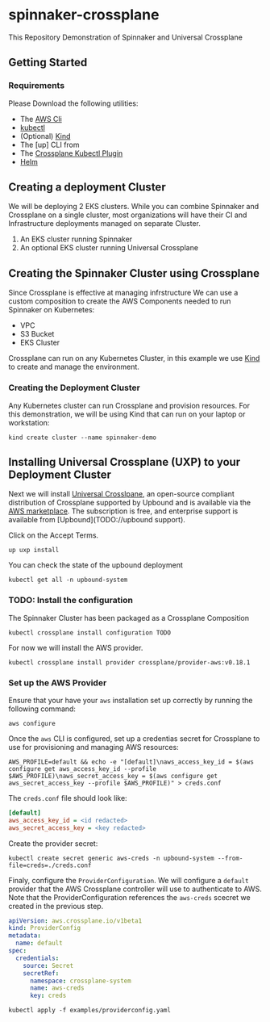 # spinnaker-crossplane

This Repository Demonstration of Spinnaker and Universal Crossplane

## Getting Started

### Requirements

Please Download the following utilities:

* The [AWS Cli](https://docs.aws.amazon.com/cli/latest/userguide/install-cliv2.html)
* [kubectl](https://kubernetes.io/docs/tasks/tools/)
* (Optional) [Kind](https://kind.sigs.k8s.io/docs/user/quick-start)
* The [up] CLI from
* The [Crossplane Kubectl Plugin](https://crossplane.io/docs/v1.2/getting-started/install-configure.html#install-crossplane-cli)
* [Helm](https://helm.sh)

## Creating a deployment Cluster

We will be deploying 2 EKS clusters. While you can combine Spinnaker and Crossplane
on a single cluster, most organizations will have their CI and Infrastructure
deployments managed on separate Cluster. 

1. An EKS cluster running Spinnaker
2. An optional EKS cluster running Universal Crossplane


## Creating the Spinnaker Cluster using Crossplane

Since Crossplane is effective at managing infrstructure
We can use a custom composition to create the AWS Components needed to run 
Spinnaker on Kubernetes:

* VPC
* S3 Bucket
* EKS Cluster

Crossplane can run on any Kubernetes Cluster, in this example we use [Kind](https://kind.sigs.k8s.io/docs/user/quick-start) to create and manage the environment.

### Creating the Deployment Cluster

Any Kubernetes cluster can run Crossplane and provision resources. For
this demonstration, we will be using Kind that can run on your laptop
or workstation:

```shell
kind create cluster --name spinnaker-demo
```

## Installing Universal Crossplane (UXP) to your Deployment Cluster

Next we will install [Universal Crosslpane](TODO://LINK),
an open-source compliant distribution of Crossplane supported by Upbound
and is available via the [AWS marketplace](https://aws.amazon.com/marketplace/pp/prodview-uhc2iwi5xysoc). The subscription is free, and enterprise support
is available from [Upbound](TODO://upbound support).

Click on the Accept Terms.

```shell
up uxp install
```

You can check the state of the upbound deployment

```shell
kubectl get all -n upbound-system
```

### TODO: Install the configuration

The Spinnaker Cluster has been packaged as a Crossplane Composition

```shell
kubectl crossplane install configuration TODO
```
For now we will install the AWS provider.

```shell
kubectl crossplane install provider crossplane/provider-aws:v0.18.1
```

### Set up the AWS Provider

Ensure that your have your `aws` installation set up correctly by running the 
following command:

```shell
aws configure
```

Once the `aws` CLI is configured, set up a credentias secret for Crossplane to use for
provisioning and managing AWS resources:

```shell
AWS_PROFILE=default && echo -e "[default]\naws_access_key_id = $(aws configure get aws_access_key_id --profile $AWS_PROFILE)\naws_secret_access_key = $(aws configure get aws_secret_access_key --profile $AWS_PROFILE)" > creds.conf

```

The `creds.conf` file should look like:

```ini
[default]
aws_access_key_id = <id redacted>
aws_secret_access_key = <key redacted>
```

Create the provider secret:

```shell
kubectl create secret generic aws-creds -n upbound-system --from-file=creds=./creds.conf
```

Finaly, configure the `ProviderConfiguration`. We will configure a `default` provider that
the AWS Crossplane controller will use to authenticate to AWS. Note that the ProviderConfiguration
references the `aws-creds` scecret we created in the previous step.

```yaml
apiVersion: aws.crossplane.io/v1beta1
kind: ProviderConfig
metadata:
  name: default
spec:
  credentials:
    source: Secret
    secretRef:
      namespace: crossplane-system
      name: aws-creds
      key: creds
```

```shell
kubectl apply -f examples/providerconfig.yaml
```
